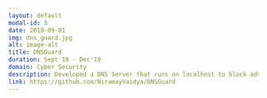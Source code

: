 ```yaml
---
layout: default
modal-id: 5
date: 2019-09-01
img: dns_guard.jpg
alt: image-alt
title: DNSGuard
duration: Sept'19 - Dec'19
domain: Cyber Security
description: Developed a DNS Server that runs on localhost to block advertisements and malicious websites. Added a feature of periodic log backup from EC2 instance to S3 bucket using Linux logrotate utility triggered via a periodic cron job based upon the log file size exceeding a certain limit.
link: https://github.com/NiramayVaidya/DNSGuard
---
```

